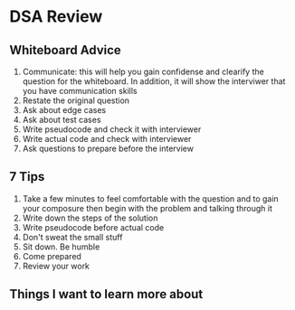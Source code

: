 # DSA Review

## Whiteboard Advice

1. Communicate: this will help you gain confidense and clearify the question for the whiteboard. In addition, it will show the interviwer that you have communication skills
2. Restate the original question
3. Ask about edge cases
4. Ask about test cases
5. Write pseudocode and check it with interviewer
6. Write actual code and check with interviewer
7. Ask questions to prepare before the interview

## 7 Tips

1. Take a few minutes to feel comfortable with the question and to gain your composure then begin with the problem and talking through it
2. Write down the steps of the solution
3. Write pseudocode before actual code
4. Don't sweat the small stuff
5. Sit down. Be humble
6. Come prepared
7. Review your work

## Things I want to learn more about